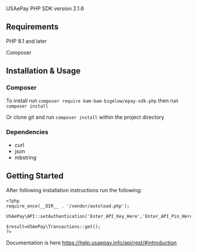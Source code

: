 USAePay PHP SDK
version 2.1.6

## Requirements

PHP 8.1 and later

Composer

## Installation & Usage

### Composer

To install run `composer require bam-bam-bigelow/epay-sdk-php`
then run `composer install`

Or clone git and run `composer install` within the project directory

### Dependencies

- curl
- json
- mbstring

## Getting Started

After following installation instructions run the following:

```
<?php
require_once(__DIR__ . '/vendor/autoload.php');

USAePay\API::setAuthentication('Enter_API_Key_Here','Enter_API_Pin_Here');

$result=USAePay\Transactions::get();
?>
```

Documentation is here https://help.usaepay.info/api/rest/#introduction
